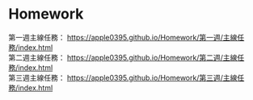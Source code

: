 # Homework

第一週主線任務： https://apple0395.github.io/Homework/第一週/主線任務/index.html <br/>
第二週主線任務： https://apple0395.github.io/Homework/第二週/主線任務/index.html <br/>
第三週主線任務： https://apple0395.github.io/Homework/第三週/主線任務/index.html

